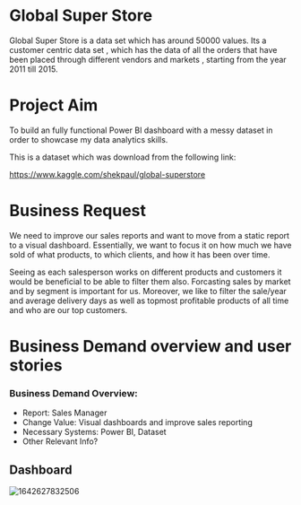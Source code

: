 # Global Super Store

Global Super Store is a data set which has around 50000 values. Its a customer centric data set , which has the data of all the orders that have been placed through different vendors and markets , starting from the year 2011 till 2015.

# Project Aim

To build an fully functional Power BI dashboard with a messy dataset in order to showcase my data analytics skills.

This is a dataset which was download from the following link:

https://www.kaggle.com/shekpaul/global-superstore

# Business Request

We need to improve our sales reports and want to move from a static report to a visual dashboard.  Essentially, we want to focus it on how much we have sold of what products, to which clients, and how it has been over time.

Seeing as each salesperson works on different products and customers it would be beneficial to be able to filter them also. Forcasting sales by market and by segment is important for us. Moreover, we like to filter the sale/year and average delivery days as well as topmost profitable products of all time and who are our top customers.

# Business Demand overview and user stories

### Business Demand Overview:

- Report: Sales Manager
- Change Value: Visual dashboards and improve sales reporting
- Necessary Systems: Power BI, Dataset
- Other Relevant Info?


## Dashboard
![1642627832506](https://user-images.githubusercontent.com/29350894/169554275-66b92eb3-9ad9-4a2c-be09-703e21674d3d.jpg)

